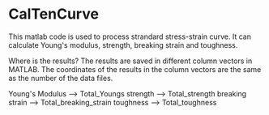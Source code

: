 # CalTenCurve

This matlab code is used to process strandard stress-strain curve. It can calculate Young's modulus, strength, breaking strain and toughness.

Where is the results?
The results are saved in different column vectors in MATLAB. The coordinates of the results in the column vectors are the same as the number of the data files.

Young's Modulus --> Total_Youngs
strength --> Total_strength
breaking strain --> Total_breaking_strain
toughness --> Total_toughness
